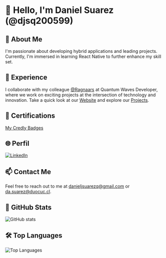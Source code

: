 # 👋 Hello, I'm Daniel Suarez (@djsq200599)

## 👀 About Me
I'm passionate about developing hybrid applications and leading projects. Currently, I'm immersed in learning React Native to further enhance my skill set.

## 💼 Experience
I collaborate with my colleague [@Ragnaars](https://github.com/Ragnaars) at Quantum Waves Developer, where we work on exciting projects at the intersection of technology and innovation. Take a quick look at our [Website](https://quantumwavesdevelopers.000webhostapp.com/) and explore our [Projects](https://quantumwavesdevelopers.000webhostapp.com/projects.html).

## 📜 Certifications
[My Credly Badges](https://www.credly.com/earner/earned)

## 🌐 Perfil
[![LinkedIn](https://img.shields.io/badge/-LinkedIn-blue?style=flat&logo=linkedin&logoColor=white&link=your_linkedin_profile)](your_linkedin_profile)

## 📫 Contact Me
Feel free to reach out to me at danieljsuarezq@gmail.com or da.suarez@duocuc.cl.

## 🚀 GitHub Stats

![GitHub stats](https://github-readme-stats.vercel.app/api?username=djsq200599&show_icons=true)

## 🛠️ Top Languages

![Top Languages](https://github-readme-stats.vercel.app/api/top-langs/?username=djsq200599&layout=compact)
